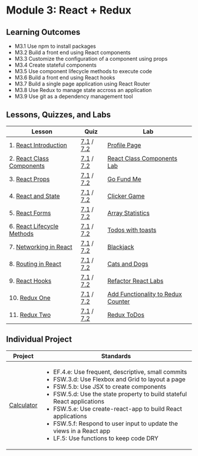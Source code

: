 # Module 3: React + Redux

## Learning Outcomes

- M3.1	Use npm to install packages
- M3.2	Build a front end using React components
- M3.3	Customize the configuration of a component using props
- M3.4	Create stateful components
- M3.5	Use component lifecycle methods to execute code 
- M3.6	Build a front end using React hooks
- M3.7	Build a single page application using React Router
- M3.8	Use Redux to manage state accross an application
- M3.9	Use git as a dependency management tool

## Lessons, Quizzes, and Labs

| Lesson | Quiz | Lab |
| --- | --- | --- |
| 1. [React Introduction](https://github.com/joinpursuit/Pursuit-Core-Web/tree/master/react/react_intro) | [7.1](https://canvas.instructure.com/courses/2124167/quizzes/6186436) / [7.2](https://canvas.instructure.com/courses/2447044/quizzes/6485200) | [Profile Page](https://github.com/joinpursuit/Pursuit-Core-Web-React-Introduction-Lab) |
| 2. [React Class Components](https://github.com/joinpursuit/Pursuit-Core-Web/blob/master/react/react_classes/README.md) | [7.1](https://canvas.instructure.com/courses/2124167/quizzes/6186431) / [7.2](https://canvas.instructure.com/courses/2447044/modules/items/44559516) | [React Class Components Lab](https://github.com/joinpursuit/Pursuit-Core-Web-React-Class-Components-Lab) |
| 3. [React Props](https://github.com/joinpursuit/Pursuit-Core-Web/tree/master/react/props_and_component_structure) | [7.1](https://canvas.instructure.com/courses/2124167/quizzes/6186471) / [7.2](https://canvas.instructure.com/courses/2447044/modules/items/44559517) | [Go Fund Me](https://github.com/joinpursuit/Pursuit-Core-Web-Props-Lab-Tested) |
| 4. [React and State](https://github.com/joinpursuit/Pursuit-Core-Web/tree/master/react/react_events/README.md) | [7.1](https://canvas.instructure.com/courses/2124167/quizzes/6186448) / [7.2](https://canvas.instructure.com/courses/2447044/modules/items/44559518) | [Clicker Game](https://github.com/joinpursuit/Pursuit-Core-Web-React-State-Lab-Tested) |
| 5. [React Forms](https://github.com/joinpursuit/Pursuit-Core-Web/tree/master/react/react_forms) | [7.1](https://canvas.instructure.com/courses/2124167/quizzes/6186444) / [7.2](https://canvas.instructure.com/courses/2447044/modules/items/44559519) | [Array Statistics](https://github.com/joinpursuit/Pursuit-Core-Web-React-Forms-Lab-Tested) |
| 6. [React Lifecycle Methods](https://github.com/joinpursuit/Pursuit-Core-Web/tree/master/react/react_lifecycle_methods) | [7.1](https://canvas.instructure.com/courses/2124167/quizzes/6186459) / [7.2](https://canvas.instructure.com/courses/2447044/modules/items/44559520) | [Todos with toasts](https://github.com/joinpursuit/Pursuit-Core-Web-React-Lifecycles-Lab/tree/master) |
| 7. [Networking in React](https://github.com/joinpursuit/Pursuit-Core-Web/tree/master/react/react_networking) | [7.1](https://canvas.instructure.com/courses/2124167/quizzes/6186467) / [7.2](https://canvas.instructure.com/courses/2447044/modules/items/44559521) | [Blackjack](https://github.com/joinpursuit/Pursuit-Core-Web-React-Networking-Lab) |
| 8. [Routing in React](https://github.com/joinpursuit/Pursuit-Core-Web/tree/master/react/react_routing) | [7.1](https://canvas.instructure.com/courses/2124167/quizzes/6186445) / [7.2](https://canvas.instructure.com/courses/2447044/modules/items/44559522) | [Cats and Dogs](https://github.com/joinpursuit/Pursuit-Core-Web-React-Routing-Lab/blob/master/README.md) |
| 9. [React Hooks](https://github.com/joinpursuit/Pursuit-Core-Web/blob/master/react_2/react_hooks/README.md) | [7.1](https://canvas.instructure.com/courses/2124167/quizzes/7316005) / [7.2](https://canvas.instructure.com/courses/2447044/modules/items/44559523) | [Refactor React Labs](https://github.com/joinpursuit/Pursuit-Core-Web-React-Hooks-Lab/blob/master/README.md) |
| 10. [Redux One](https://github.com/joinpursuit/Pursuit-Core-Web/blob/master/react_2/redux_1/README.md) | [7.1](https://canvas.instructure.com/courses/2124167/quizzes/7316006) / [7.2](https://canvas.instructure.com/courses/2447044/modules/items/44559524) | [Add Functionality to Redux Counter](https://github.com/joinpursuit/FSW-Redux-One-Lab) |
| 11. [Redux Two](https://github.com/joinpursuit/Pursuit-Core-Web/blob/master/react_2/redux_2/README.md) | [7.1](https://canvas.instructure.com/courses/2124167/quizzes/7316011) / [7.2](https://canvas.instructure.com/courses/2447044/modules/items/44559525) | [Redux ToDos](https://github.com/joinpursuit/FSW-Redux-Two-Lab) |



## Individual Project

| Project | Standards |
| --- | --- |
| [Calculator](https://github.com/joinpursuit/FSW-React-Calculator) | <ul><li>EF.4.e: Use frequent, descriptive, small commits</li><li>FSW.3.d: Use Flexbox and Grid to layout a page</li><li>FSW.5.b: Use JSX to create components</li><li>FSW.5.d: Use the state property to build stateful React applications</li><li>FSW.5.e: Use create-react-app to build React applications</li><li>FSW.5.f: Respond to user input to update the views in a React app</li><li>LF.5: Use functions to keep code DRY</li></ul> |
